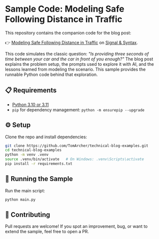 # Sample Code: Modeling Safe Following Distance in Traffic

This repository contains the companion code for the blog post:

👉 [Modeling Safe Following Distance in Traffic](https://tomarcher.io/posts/safe-distance-in-traffic/) on [Signal & Syntax](https://tomarcher.io/).

This code simulates the classic question: *"Is providing three seconds of time between your car and the car in front of you enough?"*  The blog post explains the problem setup, the prompts used to explore it with AI, and the lessons learned from modeling the scenario. This sample provides the runnable Python code behind that exploration.

## 📋 Requirements

- [Python 3.10 or 3.11](https://www.python.org/downloads/)
- `pip` for dependency management: `python -m ensurepip --upgrade`

## ⚙️ Setup

Clone the repo and install dependencies:

```bash
git clone https://github.com/TomArcher/technical-blog-examples.git
cd technical-blog-examples
python -m venv .venv
source .venv/bin/activate   # On Windows: .venv\Scripts\activate
pip install -r requirements.txt
```

## 🚀 Running the Sample

Run the main script:

```bash
python main.py
```

## 🤝 Contributing

Pull requests are welcome! If you spot an improvement, bug, or want to extend the sample, feel free to open a PR.
